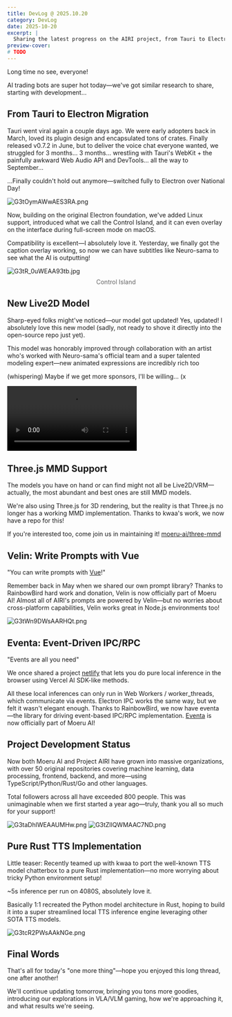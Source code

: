 ```yaml
---
title: DevLog @ 2025.10.20
category: DevLog
date: 2025-10-20
excerpt: |
  Sharing the latest progress on the AIRI project, from Tauri to Electron migration, new Live2D models, and various open-source project updates.
preview-cover:
# TODO
---
```


Long time no see, everyone!

AI trading bots are super hot today—we've got similar research to share, starting with development...

## From Tauri to Electron Migration

Tauri went viral again a couple days ago. We were early adopters back in March, loved its plugin design and encapsulated tons of crates. Finally released v0.7.2 in June, but to deliver the voice chat everyone wanted, we struggled for 3 months... 3 months... wrestling with Tauri's WebKit + the painfully awkward Web Audio API and DevTools... all the way to September...

...Finally couldn't hold out anymore—switched fully to Electron over National Day!

<img src="./assets/G3tOymAWwAES3RA.png" alt="G3tOymAWwAES3RA.png"/>

Now, building on the original Electron foundation, we've added Linux support, introduced what we call the Control Island, and it can even overlay on the interface during full-screen mode on macOS.

Compatibility is excellent—I absolutely love it. Yesterday, we finally got the caption overlay working, so now we can have subtitles like Neuro-sama to see what the AI is outputting!

<img src="./assets/G3tR_0uWEAA93tb.png" alt="G3tR_0uWEAA93tb.jpg"/>

<div style="text-align: center; font-size: 0.875rem; color: #666; margin-top: 0.5rem;">
Control Island
</div>

## New Live2D Model

Sharp-eyed folks might've noticed—our model got updated! Yes, updated! I absolutely love this new model (sadly, not ready to shove it directly into the open-source repo just yet).

This model was honorably improved through collaboration with an artist who's worked with Neuro-sama's official team and a super talented modeling expert—new animated expressions are incredibly rich too

(whispering) Maybe if we get more sponsors, I'll be willing... (x

<video src="./assets/SaveTwitter.Net_Al4oh9ElvbsS9aF6_(926p).mp4" alt="2025-10-20-15-40-00.mp4" controls></video>

## Three.js MMD Support

The models you have on hand or can find might not all be Live2D/VRM—actually, the most abundant and best ones are still MMD models.

We're also using Three.js for 3D rendering, but the reality is that Three.js no longer has a working MMD implementation. Thanks to kwaa's work, we now have a repo for this!

If you're interested too, come join us in maintaining it! [moeru-ai/three-mmd](https://github.com/moeru-ai/three-mmd)

## Velin: Write Prompts with Vue

"You can write prompts with [Vue](https://velin-dev.netlify.app/#/)!"

Remember back in May when we shared our own prompt library? Thanks to RainbowBird hard work and donation, Velin is now officially part of Moeru AI! Almost all of AIRI's prompts are powered by Velin—but no worries about cross-platform capabilities, Velin works great in Node.js environments too!

<img src="./assets/G3tWn9DWsAARHQt.png" alt="G3tWn9DWsAARHQt.png"/>

## Eventa: Event-Driven IPC/RPC

"Events are all you need"

We once shared a project [netlify](https://velin-dev.netlify.app/#/) that lets you do pure local inference in the browser using Vercel AI SDK-like methods.

All these local inferences can only run in Web Workers / worker_threads, which communicate via events. Electron IPC works the same way, but we felt it wasn't elegant enough. Thanks to RainbowBird, we now have eventa—the library for driving event-based IPC/RPC implementation. [Eventa](https://github.com/moeru-ai/eventa) is now officially part of Moeru AI!

## Project Development Status

Now both Moeru AI and Project AIRI have grown into massive organizations, with over 50 original repositories covering machine learning, data processing, frontend, backend, and more—using TypeScript/Python/Rust/Go and other languages.

Total followers across all have exceeded 800 people. This was unimaginable when we first started a year ago—truly, thank you all so much for your support!

<img src="./assets/G3taDhlWEAAUMHw.png" alt="G3taDhlWEAAUMHw.png"/>
<img src="./assets/G3tZllQWMAAC7ND.png" alt="G3tZllQWMAAC7ND.png"/>

## Pure Rust TTS Implementation

Little teaser: Recently teamed up with kwaa to port the well-known TTS model chatterbox to a pure Rust implementation—no more worrying about tricky Python environment setup!

~5s inference per run on 4080S, absolutely love it.

Basically 1:1 recreated the Python model architecture in Rust, hoping to build it into a super streamlined local TTS inference engine leveraging other SOTA TTS models.

<img src="./assets/G3tcR2PWsAAkNGe.png" alt="G3tcR2PWsAAkNGe.png"/>

## Final Words

That's all for today's "one more thing"—hope you enjoyed this long thread, one after another!

We'll continue updating tomorrow, bringing you tons more goodies, introducing our explorations in VLA/VLM gaming, how we're approaching it, and what results we're seeing.
